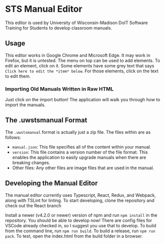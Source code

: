 # STS Manual Editor
This editor is used by University of Wisconsin-Madison DoIT Software Training for Students to develop classroom manuals.
## Usage
This editor works in Google Chrome and Microsoft Edge. It may work in Firefox, but it is untested.
The menu on top can be used to add elements. To edit an element, click on it. Some elements have some grey text that says `Click here to edit the *item* below`. For those elements, click on the text to edit them.
### Importing Old Manuals Written in Raw HTML
Just click on the import button! The application will walk you through how to import the manuals.
## The .uwstsmanual Format
The `.uwstsmanual` format is actually just a zip file. The files within are as follows:
* `manual.json`: This file specifies all of the content within your manual.
* `version`: This file contains a version number of the file format. This enables the application to easily upgrade manuals when there are breaking changes.
* Other files: Any other files are image files that are used in the manual.
## Developing the Manual Editor
The manual editor currently uses Typescript, React, Redux, and Webpack, along with TSLint for linting. To start developing, clone the repository and check out the React branch

Install a newer (v4.2.0 or newer) version of npm and run `npm install` in the repository. You should be able to develop now! There are config files for VSCode already checked in, so I suggest you use that to develop. To build from the command line, run `npm run build`. To build a release, run `npm run pack`. To test, open the index.html from the build folder in a browser.